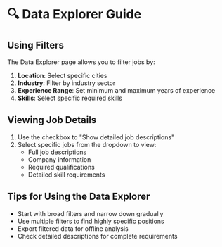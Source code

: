 # 🔍 Data Explorer Guide

## Using Filters
The Data Explorer page allows you to filter jobs by:
1. **Location**: Select specific cities
2. **Industry**: Filter by industry sector
3. **Experience Range**: Set minimum and maximum years of experience
4. **Skills**: Select specific required skills

## Viewing Job Details
1. Use the checkbox to "Show detailed job descriptions"
2. Select specific jobs from the dropdown to view:
   - Full job descriptions
   - Company information
   - Required qualifications
   - Detailed skill requirements

## Tips for Using the Data Explorer
- Start with broad filters and narrow down gradually
- Use multiple filters to find highly specific positions
- Export filtered data for offline analysis
- Check detailed descriptions for complete requirements